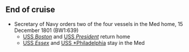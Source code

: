 ## End of cruise
- Secretary of Navy orders two of the four vessels in the Med home, 15 December 1801 (BW1:639)
    - [USS *Boston*]() and [USS *President*]() return home
    - [USS *Essex*]() and [USS *Philadelphia]() stay in the Med
